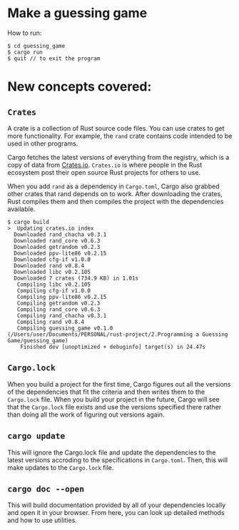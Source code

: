 # Make a guessing game

How to run:

```
$ cd guessing_game
$ cargo run
$ quit // to exit the program
```

# New concepts covered:

## `Crates`

A crate is a collection of Rust source code files. You can use crates to get more functionality. For example, the `rand` crate contains code intended to be used in other programs.

Cargo fetches the latest versions of everything from the registry, which is a copy of data from [Crates.io](https://crates.io/). `Crates.io` is where people in the Rust ecosystem post their open source Rust projects for others to use.

When you add `rand` as a dependency in `Cargo.toml`, Cargo also grabbed other crates that rand depends on to work. After downloading the crates, Rust compiles them and then compiles the project with the dependencies available.

```
$ cargo build
>  Updating crates.io index
  Downloaded rand_chacha v0.3.1
  Downloaded rand_core v0.6.3
  Downloaded getrandom v0.2.3
  Downloaded ppv-lite86 v0.2.15
  Downloaded cfg-if v1.0.0
  Downloaded rand v0.8.4
  Downloaded libc v0.2.105
  Downloaded 7 crates (734.9 KB) in 1.01s
   Compiling libc v0.2.105
   Compiling cfg-if v1.0.0
   Compiling ppv-lite86 v0.2.15
   Compiling getrandom v0.2.3
   Compiling rand_core v0.6.3
   Compiling rand_chacha v0.3.1
   Compiling rand v0.8.4
   Compiling guessing_game v0.1.0 (/Users/user/Documents/PERSONAL/rust-project/2.Programming a Guessing Game/guessing_game)
    Finished dev [unoptimized + debuginfo] target(s) in 24.47s

```

## `Cargo.lock`

When you build a project for the first time, Cargo figures out all the versions of the dependencies that fit the criteria and then writes them to the `Cargo.lock` file. When you build your project in the future, Cargo will see that the `Cargo.lock` file exists and use the versions specified there rather than doing all the work of figuring out versions again.

## `cargo update`

This will ignore the Cargo.lock file and update the dependencies to the latest versions accroding to the specifications in `Cargo.toml`. Then, this will make updates to the `Cargo.lock` file.

## `cargo doc --open`

This will build documentation provided by all of your dependencies locally and open it in your browser. From here, you can look up detailed methods and how to use utilities.
